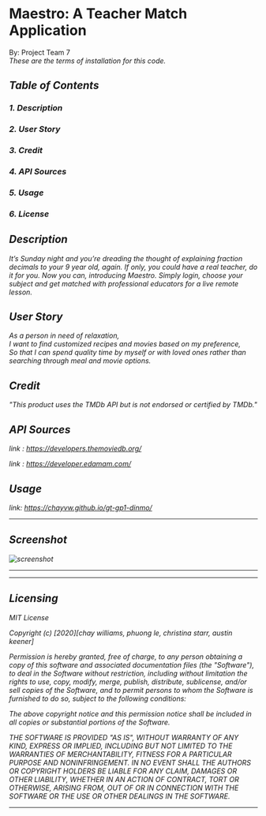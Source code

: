 # Maestro: A Teacher Match Application

By: Project Team 7<br>
<i>These are the terms of installation for this code.<i>

## Table of Contents

### 1. Description <br>

### 2. User Story <br>

### 3. Credit <br>

### 4. API Sources <br>

### 5. Usage <br>

### 6. License <br>

## Description

<i> It’s Sunday night and you’re dreading the thought of explaining fraction decimals to your 9 year old, again. If only, you could have a real teacher, do it for you. Now you can, introducing Maestro. Simply login, choose your subject and get matched with professional educators  for a live remote lesson.<i>

## User Story

<i>
As a person in need of relaxation,<br> 
I want to find customized recipes and movies based on my preference,<br>
So that I can spend quality time by myself or with loved ones rather than searching through meal and movie options.
<i>

## Credit

<i>
"This product uses the TMDb API but is not endorsed or certified by TMDb."
<i>

## API Sources

link : https://developers.themoviedb.org/

link : https://developer.edamam.com/

## Usage

<i>

link: https://chayvw.github.io/gt-gp1-dinmo/

<hr>

## Screenshot

![screenshot](./assets/images/screenshot.png)

<hr>

<i>
<hr>

## Licensing

<i>
MIT License

Copyright (c) [2020][chay williams, phuong le, christina starr, austin keener]

Permission is hereby granted, free of charge, to any person obtaining a copy
of this software and associated documentation files (the "Software"), to deal
in the Software without restriction, including without limitation the rights
to use, copy, modify, merge, publish, distribute, sublicense, and/or sell
copies of the Software, and to permit persons to whom the Software is
furnished to do so, subject to the following conditions:

The above copyright notice and this permission notice shall be included in all
copies or substantial portions of the Software.

THE SOFTWARE IS PROVIDED "AS IS", WITHOUT WARRANTY OF ANY KIND, EXPRESS OR
IMPLIED, INCLUDING BUT NOT LIMITED TO THE WARRANTIES OF MERCHANTABILITY,
FITNESS FOR A PARTICULAR PURPOSE AND NONINFRINGEMENT. IN NO EVENT SHALL THE
AUTHORS OR COPYRIGHT HOLDERS BE LIABLE FOR ANY CLAIM, DAMAGES OR OTHER
LIABILITY, WHETHER IN AN ACTION OF CONTRACT, TORT OR OTHERWISE, ARISING FROM,
OUT OF OR IN CONNECTION WITH THE SOFTWARE OR THE USE OR OTHER DEALINGS IN THE
SOFTWARE.<i>

<hr>

